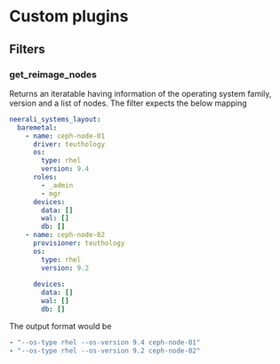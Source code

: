 # Custom plugins

## Filters

### get_reimage_nodes
Returns an iteratable having information of the operating system family,
version and a list of nodes. The filter expects the below mapping

```YAML
neerali_systems_layout:
  baremetal:
    - name: ceph-node-01
      driver: teuthology
      os:
        type: rhel
        version: 9.4
      roles:
        - _admin
        - mgr
      devices:
        data: []
        wal: []
        db: []
    - name: ceph-node-02
      provisioner: teuthology
      os:
        type: rhel
        version: 9.2
      
      devices:
        data: []
        wal: []
        db: []
```

The output format would be

```YAML
- "--os-type rhel --os-version 9.4 ceph-node-01"
- "--os-type rhel --os-version 9.2 ceph-node-02"
```
